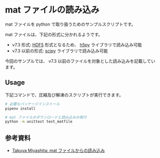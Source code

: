 # mat ファイルの読み込み

mat ファイルを python で取り扱うためのサンプルスクリプトです。

mat ファイルは、下記の形式に分かれるようです。

- v7.3 形式: [HDF5][hdfgroup] 形式となるため、 [h5py][h5py] ライブラリで読み込み可能
- v7.3 以前の形式: [scipy][scipy] ライブラリで読み込み可能

今回のサンプルでは、 v7.3 以前のファイルを対象とした読み込みを記載しています。

[h5py]: https://www.h5py.org/
[hdfgroup]: https://www.hdfgroup.org/solutions/hdf5/
[scipy]: https://www.scipy.org/

## Usage

下記コマンドで、圧縮及び解凍のスクリプトが実行できます。

```sh
# 必要なパッケージインストール
pipenv install

# mat ファイルのダウンロードと読み込みの実行
python -m unittest test_matfile
```

## 参考資料

- [Takuya Miyashita: mat ファイルからの読み込み][hydrocoast]

[hydrocoast]: https://hydrocoast.jp/index.php?Python/mat形式ファイルからの変数読み込み
